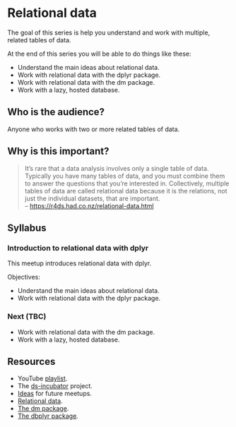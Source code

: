 
# Relational data

The goal of this series is help you understand and work with multiple,
related tables of data.

At the end of this series you will be able to do things like these:

-   Understand the main ideas about relational data.
-   Work with relational data with the dplyr package.
-   Work with relational data with the dm package.
-   Work with a lazy, hosted database.

## Who is the audience?

Anyone who works with two or more related tables of data.

## Why is this important?

> It’s rare that a data analysis involves only a single table of data.
> Typically you have many tables of data, and you must combine them to
> answer the questions that you’re interested in. Collectively, multiple
> tables of data are called relational data because it is the relations,
> not just the individual datasets, that are important.  
> – <https://r4ds.had.co.nz/relational-data.html>

## Syllabus

### Introduction to relational data with dplyr

This meetup introduces relational data with dplyr.

Objectives:

-   Understand the main ideas about relational data.
-   Work with relational data with the dplyr package.

### Next (TBC)

-   Work with relational data with the dm package.
-   Work with a lazy, hosted database.

## Resources

-   YouTube [playlist](https://bit.ly/ds-incubator-videos).
-   The
    [ds-incubator](https://github.com/2DegreesInvesting/ds-incubator#ds-incubator)
    project.
-   [Ideas](https://bit.ly/dsi-ideas) for future meetups.
-   [Relational data](https://r4ds.had.co.nz/relational-data.html).
-   [The dm package](https://cynkra.github.io/dm/).
-   [The dbplyr package](https://dbplyr.tidyverse.org/).

